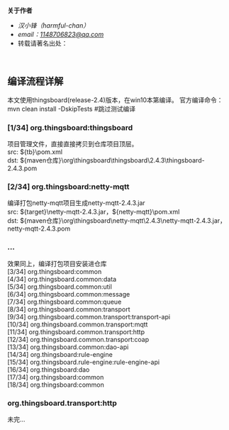**关于作者**
- *汉小锋（harmful-chan）*
- *email：1148706823@qq.com*
- 转载请著名出处：
<br>

## 编译流程详解
本文使用thingsboard(release-2.4)版本，在win10本第编译。
官方编译命令：mvn clean install -DskipTests    #跳过测试编译

###  [1/34] org.thingsboard:thingsboard
项目管理文件，直接直接拷贝到仓库项目顶层。<br>
src: ${tb}\pom.xml<br> 
dst: ${maven仓库}\org\thingsboard\thingsboard\2.4.3\thingsboard-2.4.3.pom

### [2/34] org.thingsboard:netty-mqtt 
编译打包netty-mqtt项目生成netty-mqtt-2.4.3.jar<br>
src: ${target}\netty-mqtt-2.4.3.jar，${netty-mqtt}\pom.xml<br>
dst: ${maven仓库}\org\thingsboard\netty-mqtt\2.4.3\netty-mqtt-2.4.3.jar，netty-mqtt-2.4.3.pom

### ...
效果同上，编译打包项目安装进仓库<br>
[3/34] org.thingsboard:common<br>
[4/34] org.thingsboard.common:data<br>
[5/34] org.thingsboard.common:util<br>
[6/34] org.thingsboard.common:message<br>
[7/34] org.thingsboard.common:queue<br>
[8/34] org.thingsboard.common:transport<br>
[9/34] org.thingsboard.common.transport:transport-api<br>
[10/34] org.thingsboard.common.transport:mqtt<br>
[11/34] org.thingsboard.common.transport:http<br>
[12/34] org.thingsboard.common.transport:coap<br>
[13/34] org.thingsboard.common:dao-api<br>
[14/34] org.thingsboard:rule-engine<br>
[15/34] org.thingsboard.rule-engine:rule-engine-api<br>
[16/34] org.thingsboard:dao<br>
[17/34] org.thingsboard:common<br>
[18/34] org.thingsboard:common<br>

### org.thingsboard.transport:http

未完...